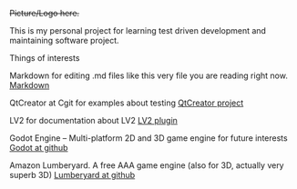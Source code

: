~~Picture/Logo here.~~

This is my personal project for learning test driven development and
maintaining software project.

Things of interests

Markdown for editing .md files like this very file you are reading right now. [Markdown](https://guides.github.com/features/mastering-markdown/)

QtCreator at Cgit for examples about testing
[QtCreator project](http://code.qt.io/cgit/qt-creator/qt-creator.git/)

LV2 for documentation about LV2
[LV2 plugin](http://lv2plug.in/)

Godot Engine – Multi-platform 2D and 3D game engine for future interests
[Godot at github](https://github.com/godotengine/godot)

Amazon Lumberyard. A free AAA game engine (also for 3D, actually very superb 3D)
[Lumberyard at github](https://github.com/aws/Lumberyard)
